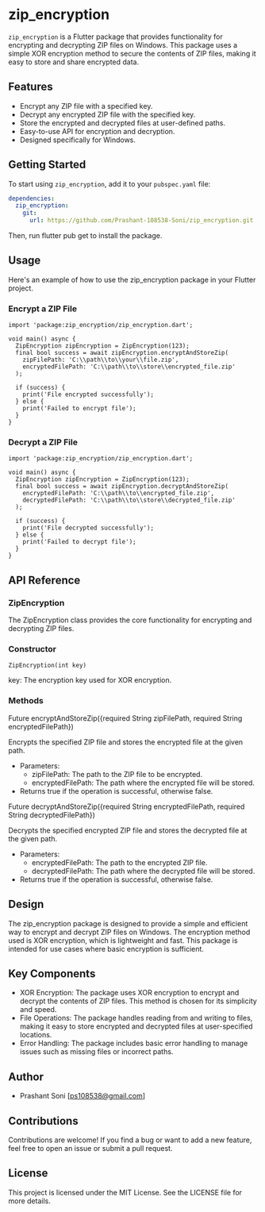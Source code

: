 # zip_encryption

`zip_encryption` is a Flutter package that provides functionality for encrypting and decrypting ZIP files on Windows. This package uses a simple XOR encryption method to secure the contents of ZIP files, making it easy to store and share encrypted data.

## Features

- Encrypt any ZIP file with a specified key.
- Decrypt any encrypted ZIP file with the specified key.
- Store the encrypted and decrypted files at user-defined paths.
- Easy-to-use API for encryption and decryption.
- Designed specifically for Windows.

## Getting Started

To start using `zip_encryption`, add it to your `pubspec.yaml` file:

```yaml
dependencies:
  zip_encryption:
    git:
      url: https://github.com/Prashant-108538-Soni/zip_encryption.git
 ```

Then, run flutter pub get to install the package.

## Usage
Here's an example of how to use the zip_encryption package in your Flutter project.

### Encrypt a ZIP File

```
import 'package:zip_encryption/zip_encryption.dart';

void main() async {
  ZipEncryption zipEncryption = ZipEncryption(123);
  final bool success = await zipEncryption.encryptAndStoreZip(
    zipFilePath: 'C:\\path\\to\\your\\file.zip',
    encryptedFilePath: 'C:\\path\\to\\store\\encrypted_file.zip'
  );
  
  if (success) {
    print('File encrypted successfully');
  } else {
    print('Failed to encrypt file');
  }
}
```
### Decrypt a ZIP File

```
import 'package:zip_encryption/zip_encryption.dart';

void main() async {
  ZipEncryption zipEncryption = ZipEncryption(123);
  final bool success = await zipEncryption.decryptAndStoreZip(
    encryptedFilePath: 'C:\\path\\to\\encrypted_file.zip',
    decryptedFilePath: 'C:\\path\\to\\store\\decrypted_file.zip'
  );
  
  if (success) {
    print('File decrypted successfully');
  } else {
    print('Failed to decrypt file');
  }
}
```
## API Reference
### ZipEncryption
The ZipEncryption class provides the core functionality for encrypting and decrypting ZIP files.

### Constructor
```
ZipEncryption(int key)
```
key: The encryption key used for XOR encryption.
### Methods
Future<bool> encryptAndStoreZip({required String zipFilePath, required String encryptedFilePath})

Encrypts the specified ZIP file and stores the encrypted file at the given path.
* Parameters:
    * zipFilePath: The path to the ZIP file to be encrypted.
    * encryptedFilePath: The path where the encrypted file will be stored.
* Returns true if the operation is successful, otherwise false.


Future<bool> decryptAndStoreZip({required String encryptedFilePath, required String decryptedFilePath})

Decrypts the specified encrypted ZIP file and stores the decrypted file at the given path.
* Parameters:
    * encryptedFilePath: The path to the encrypted ZIP file.
    * decryptedFilePath: The path where the decrypted file will be stored.
* Returns true if the operation is successful, otherwise false.
## Design
The zip_encryption package is designed to provide a simple and efficient way to encrypt and decrypt ZIP files on Windows. The encryption method used is XOR encryption, which is lightweight and fast. This package is intended for use cases where basic encryption is sufficient.

## Key Components
* XOR Encryption: The package uses XOR encryption to encrypt and decrypt the contents of ZIP files. This method is chosen for its simplicity and speed.
* File Operations: The package handles reading from and writing to files, making it easy to store encrypted and decrypted files at user-specified locations.
* Error Handling: The package includes basic error handling to manage issues such as missing files or incorrect paths.

## Author
- Prashant Soni    [ps108538@gmail.com]
## Contributions
Contributions are welcome! If you find a bug or want to add a new feature, feel free to open an issue or submit a pull request.

## License
This project is licensed under the MIT License. See the LICENSE file for more details.

